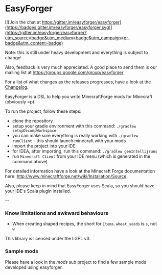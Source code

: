EasyForger
==========

[![Join the chat at https://gitter.im/easyforger/easyforger](https://badges.gitter.im/easyforger/easyforger.svg)](https://gitter.im/easyforger/easyforger?utm_source=badge&utm_medium=badge&utm_campaign=pr-badge&utm_content=badge)

Note: this is still under heavy development and everything is subject to change!

Also, feedback is very much appreciated. A good place to send them is our mailing list at https://groups.google.com/group/easyforger

For a list of what changes as the releases progresses, have a look at the [Changelog](Changelog.md).

EasyForger is a DSL to help you write MinecraftForge mods for Minecraft (obviously =p)

To run the project, follow these steps:

* clone the repository
* setup your gradle environment with this command: ```./gradlew setupDecompWorkspace```
* you can make sure everything is really working with ```./gradlew runClient``` - this should launch minecraft with your mods
* import the project into your IDE
* for IDEA, after importing, run this command: ```./gradlew genIntellijruns```
* run ```Minecraft Client``` from your IDE menu (which is generated in the command above)

For detailed information have a look at the Minecraft Forge documentation here: http://www.minecraftforge.net/wiki/Installation/Source

Also, please keep in mind that EasyForger uses Scala, so you should have your IDE's Scala plugin installed.

--

### Know limitations and awkward behaviours

* When creating shaped recipes, the short for `Items.wheat_seeds` is `s`, not `w`


This library is licensed under the LGPL v3.


### Sample mods

Please have a look in the _mods_ sub project to find a few sample mods developed using easyforger.
